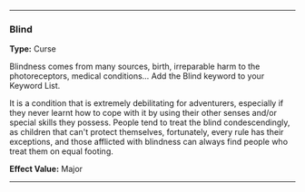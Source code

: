 ___
### Blind
__Type:__ Curse

Blindness comes from many sources, birth, irreparable harm to the photoreceptors, medical conditions… Add the Blind keyword to your Keyword List.

It is a condition that is extremely debilitating for adventurers, especially if they never learnt how to cope with it by using their other senses and/or special skills they possess. People tend to treat the blind condescendingly, as children that can't protect themselves, fortunately, every rule has their exceptions, and those afflicted with blindness can always find people who treat them on equal footing.

__Effect Value:__ Major

___